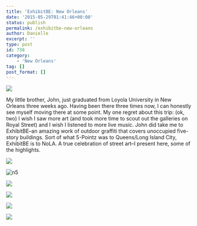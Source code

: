 ```yaml
---
title: 'ExhibitBE: New Orleans'
date: '2015-05-29T01:41:46+00:00'
status: publish
permalink: /exhibitbe-new-orleans
author: Danielle
excerpt: ''
type: post
id: 738
category:
    - 'New Orleans'
tag: []
post_format: []
---
```

![](https://c1.staticflickr.com/9/8840/18216181671_0c1db45012_z.jpg)

My little brother, John, just graduated from Loyola University in New Orleans three weeks ago. Having been there three times now, I can honestly see myself moving there at some point. My one regret about this trip: (ok, two) I wish I saw more art (and took more time to scout out the galleries on Royal Street) and I wish I listened to more live music. John did take me to ExhibitBE–an amazing work of outdoor graffiti that covers unoccupied five-story buildings. Sort of what 5-Pointz was to Queens/Long Island City, ExhibitBE is to NoLA. A true celebration of street art–I present here, some of the highlights.

![](https://c4.staticflickr.com/8/7770/18214958805_8baa6663c5_z.jpg)

![n5](https://c4.staticflickr.com/8/7748/18214959615_2267512d2c_z.jpg)

![](https://c4.staticflickr.com/8/7733/18214961725_21773e27b6_z.jpg)

![](https://c1.staticflickr.com/9/8894/17594357313_46c9faab50_z.jpg)

![](https://c1.staticflickr.com/9/8773/17592338024_ac8ba3c0b9_z.jpg)

![](https://c1.staticflickr.com/9/8832/18216187171_272c693f2d_z.jpg)